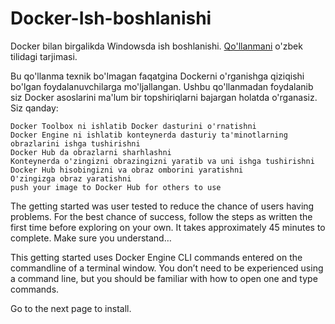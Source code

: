# Docker-Ish-boshlanishi

Docker bilan birgalikda Windowsda ish boshlanishi.
[Qo'llanmani](https://docs.docker.com/windows/) o'zbek tilidagi tarjimasi.

Bu qo'llanma texnik bo'lmagan faqatgina Dockerni o'rganishga qiziqishi bo'lgan foydalanuvchilarga mo'ljallangan. Ushbu qo'llanmadan foydalanib siz Docker asoslarini ma'lum bir topshiriqlarni bajargan holatda o'rganasiz. Siz qanday:

    Docker Toolbox ni ishlatib Docker dasturini o'rnatishni
    Docker Engine ni ishlatib konteynerda dasturiy ta'minotlarning obrazlarini ishga tushirishni
    Docker Hub da obrazlarni sharhlashni
    Konteynerda o'zingizni obrazingizni yaratib va uni ishga tushirishni
    Docker Hub hisobingizni va obraz omborini yaratishni
    O'zingizga obraz yaratishni
    push your image to Docker Hub for others to use

The getting started was user tested to reduce the chance of users having problems. For the best chance of success, follow the steps as written the first time before exploring on your own. It takes approximately 45 minutes to complete.
Make sure you understand…

This getting started uses Docker Engine CLI commands entered on the commandline of a terminal window. You don’t need to be experienced using a command line, but you should be familiar with how to open one and type commands.

Go to the next page to install.